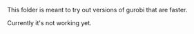This folder is meant to try out versions of gurobi that are faster.

Currently it's not working yet.